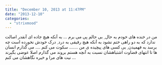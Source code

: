 ```yaml
---
title: "December 10, 2013 at 11:47PM"
date: "2013-12-10"
categories: 
  - "strixmood"
---
```


ﻣﻦ ﺩﺭ ﺧﻨﺪﻩ ﻫﺎﯼ ﺧﻮﺩﻡ ﺑﻪ ﺣﺎﻝ ِ ﺑﯽ ﺣﺎﻟﻢ ﭘﯽ ﻣﯽ ﺑﺮﻡ ... ﺑﻪ ﺁﻧﮑﻪ ﻫﯿﭻ ﺟﺎﺩﻩ ﺍﯼ ﺁﻧﻘﺪﺭ ﺍﺻﺎﻟﺖ ﻧﺪﺍﺭﺩ ﮐﻪ ﺑﻪ ﺩﻭ ﺭﺍﻫﯽ ﺧﺘﻢ ﻧﺸﻮﺩ ﺑﻪ ﺁﻧﮑﻪ ﻫﯿﭻ ﺭﻓﯿﻘﯽ ﺑﻪ ﺩﺭﺩ ِ ﺩﺭﮎ ﺧﻮﺩﺵ ﻧﺨﻮﺭﺩﻩ ﺍﺳﺖ ﭼﻪ ﺑﺮﺳﺪ ﺑﻪ ﻓﻬﻤﯿﺪﻥ ِ ﺑﯽ ﮐﺴﯽ ﻫﺎﯼ ﭘﯿﭽﯿﺪﻩ ﯼ ﻣﻦ ....... ﺳﮑﻮﺕ ﻣﯽ ﮐﻨﻢ .... ﻣﯽ ﮔﺬﺍﺭﻡ ﺍﻧﺴﺎﻥ ﻫﺎ ﺗﺎ ﺍﻧﺘﻬﺎﯼ ﻗﻀﺎﻭﺕ ﺍﺷﺘﺒﺎﻫﺸﺎﻥ ﻧﺴﺒﺖ ﺑﻪ ﺁﻧﭽﻪ ﻫﺴﺘﻢ ﺑﺮﻭﻧﺪ ﻣﯽ ﮔﺬﺍﺭﻡ ﺍﺻﻼ ﻋﻮﺿﯽ ﺑﮕﯿﺮﻧﺪ ﻧﯿﺖ ﻫﺎﯼ ﻣﺮﺍ ﻭ ﺧﯿﺮﻩ ﻧﮕﺎﻫﺸﺎﻥ ﻣﯽ ﮐﻨﻢ ...
